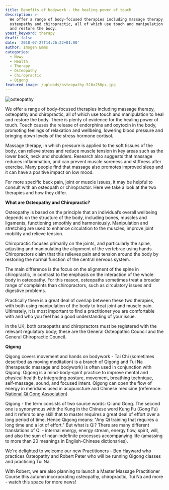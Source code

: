 ```yaml
---
title: Benefits of bodywork - the healing power of touch
description: >-
  We offer a range of body-focused therapies including massage therapy,
  osteopathy and chiropractic, all of which use touch and manipulation to heal
  and restore the body.
yoast_keyword: therapy
draft: false
date: '2018-07-27T14:26:22+01:00'
author: Imogen Emms
categories:
  - News
  - Health
  - Therapy
  - Osteopathy
  - Chiropractic
  - Qigong
featured_image: /uploads/osteopathy-510x250px.jpg
---
```

![osteopathy](/uploads/osteopathy-510x250px.jpg)

We offer a range of body-focused therapies including massage therapy, osteopathy and chiropractic, all of which use touch and manipulation to heal and restore the body. There is plenty of evidence for the healing power of touch. Touch causes the release of endorphins and oxytocin in the body, promoting feelings of relaxation and wellbeing, lowering blood pressure and bringing down levels of the stress hormone cortisol.

Massage therapy, in which pressure is applied to the soft tissues of the body, can relieve stress and reduce muscle tension in key areas such as the lower back, neck and shoulders. Research also suggests that massage reduces inflammation, and can prevent muscle soreness and stiffness after exercise. Many people find that massage also promotes improved sleep and it can have a positive impact on low mood.

For more specific back pain, joint or muscle issues, it may be helpful to consult with an osteopath or chiropractor. Here we take a look at the two therapies and how they differ.

**What are Osteopathy and Chiropractic?**

Osteopathy is based on the principle that an individual’s overall wellbeing depends on the structure of the body, including bones, muscles and ligaments, functioning smoothly and harmoniously. Manipulation and stretching are used to enhance circulation to the muscles, improve joint mobility and relieve tension.

Chiropractic focuses primarily on the joints, and particularly the spine, adjusting and manipulating the alignment of the vertebrae using hands. Chiropractors claim that this relieves pain and tension around the body by restoring the normal function of the central nervous system.

The main difference is the focus on the alignment of the spine in chiropractic, in contrast to the emphasis on the interaction of the whole body in osteopathy. For this reason, osteopaths sometimes treat a broader range of complaints than chiropractors, such as circulatory issues and digestive problems.

Practically there is a great deal of overlap between these two therapies, with both using manipulation of the body to treat joint and muscle pain. Ultimately, it is most important to find a practitioner you are comfortable with and who you feel has a good understanding of your issue.

In the UK, both osteopaths and chiropractors must be registered with the relevant regulatory body; these are the General Osteopathic Council and the General Chiropractic Council.

**Qigong**

Qigong covers movement and hands on bodywork - Tai Chi (sometimes described as moving meditation) is a branch of Qigong and Tui Na (therapeutic massage and bodywork) is often used in conjunction with Qigong. Qigong is a mind-body-spirit practice to improve mental and physical health by integrating posture, movement, breathing technique, self-massage, sound, and focused intent. Qigong can open the flow of energy in meridians used in acupuncture and Chinese medicine (reference: [National Qi Gong Association](https://www.nqa.org/what-is-qigong-))

Qigong - the term consists of two source words: Qi and Gong. The second one is synonymous with the Kung in the Chinese word Kung Fu (Gong Fu) and it refers to any skill that to master requires a great deal of effort over a long period of time. Hence Qigong means: "Any Qi training that requires a long time and a lot of effort." But what is Qi? There are many different translations of Qi - internal energy, energy stream, energy flow, spirit, will, and also the sum of near-indefinite processes accompanying life (amassing to more than 20 meanings in English-Chinese dictionaries).

We're delighted to welcome our new Practitioners - Ben Hayward who practices Osteopathy and Robert Peter who will be running Qigong classes and practicing Tui Na.

With Robert, we are also planning to launch a Master Massage Practitioner Course this autumn incorporating osteopathy, chiropractic, Tui Na and more - watch this space for more news!
